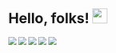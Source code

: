 # Hello, folks! <img width="30" height="30" src="https://user-images.githubusercontent.com/44140921/119137937-0e555700-ba61-11eb-8bd8-c4cf32f9e005.gif">

<img align="center" src="https://github-readme-streak-stats.herokuapp.com/?user=tanishha&theme=dark&count_private=true" />
<img align="center" src="https://github-readme-stats.vercel.app/api?username=tanishha&show_icons=true&theme=dark&count_private=true" />
<img align="center" src="https://github-readme-stats.vercel.app/api/top-langs/?username=tanishha&theme=dark&show_icons=true&layout=compact&hide=css,scss&count_private=true"/>
<img align="center" src="https://github-readme-stats.vercel.app/api/wakatime?username=tanishha&theme=dark&count_private=true&show_icons=true" />
<img align="center" src="https://github-profile-trophy.vercel.app/?username=tanishha&rank=AA,B,AAA,A,C&theme=onedark&count_private=true" />





